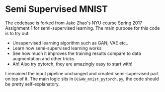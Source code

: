 # Semi Supervised MNIST

The codebase is forked from Jake Zhao's NYU course Spring 2017 Assignment 1 for semi-supervised learning.
The main purpose for this code is to try out:

- Unsupervised learning algorithm such as GAN, VAE etc..
- Learn how semi-supervised learning works
- See how much it improves the training results compare to data augmentation and other tricks.
- Ah! Also try pytorch, they are amazingly easy to start with!

I remained the input pipeline unchanged and created semi-supervised part on top of it.
The main logic sits in `DCGAN_mnist_pytorch.py`, the code should be pretty self-explanatory.
